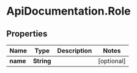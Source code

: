 # ApiDocumentation.Role

## Properties
Name | Type | Description | Notes
------------ | ------------- | ------------- | -------------
**name** | **String** |  | [optional] 
